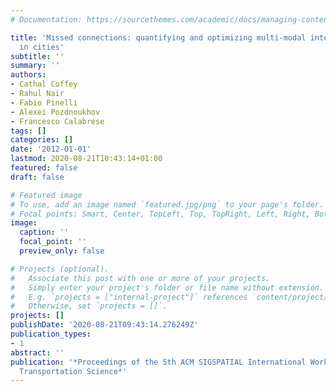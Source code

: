 ```yaml
---
# Documentation: https://sourcethemes.com/academic/docs/managing-content/

title: 'Missed connections: quantifying and optimizing multi-modal interconnectivity
  in cities'
subtitle: ''
summary: ''
authors:
- Cathal Coffey
- Rahul Nair
- Fabio Pinelli
- Alexei Pozdnoukhov
- Francesco Calabrese
tags: []
categories: []
date: '2012-01-01'
lastmod: 2020-08-21T10:43:14+01:00
featured: false
draft: false

# Featured image
# To use, add an image named `featured.jpg/png` to your page's folder.
# Focal points: Smart, Center, TopLeft, Top, TopRight, Left, Right, BottomLeft, Bottom, BottomRight.
image:
  caption: ''
  focal_point: ''
  preview_only: false

# Projects (optional).
#   Associate this post with one or more of your projects.
#   Simply enter your project's folder or file name without extension.
#   E.g. `projects = ["internal-project"]` references `content/project/deep-learning/index.md`.
#   Otherwise, set `projects = []`.
projects: []
publishDate: '2020-08-21T09:43:14.276249Z'
publication_types:
- 1
abstract: ''
publication: '*Proceedings of the 5th ACM SIGSPATIAL International Workshop on Computational
  Transportation Science*'
---
```

